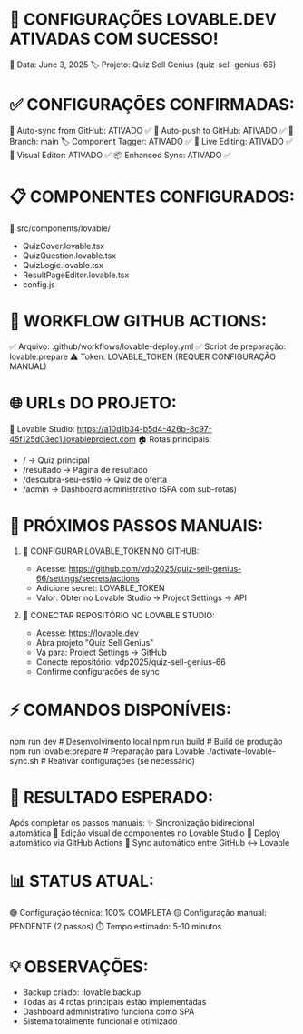 🎉 CONFIGURAÇÕES LOVABLE.DEV ATIVADAS COM SUCESSO!
==================================================

📅 Data: June 3, 2025
🏷️ Projeto: Quiz Sell Genius (quiz-sell-genius-66)

✅ CONFIGURAÇÕES CONFIRMADAS:
=============================
🔄 Auto-sync from GitHub: ATIVADO ✅
🔄 Auto-push to GitHub: ATIVADO ✅
🌿 Branch: main
🏷️ Component Tagger: ATIVADO ✅
🎨 Live Editing: ATIVADO ✅
🔧 Visual Editor: ATIVADO ✅
📦 Enhanced Sync: ATIVADO ✅

📋 COMPONENTES CONFIGURADOS:
============================
📁 src/components/lovable/
   - QuizCover.lovable.tsx
   - QuizQuestion.lovable.tsx
   - QuizLogic.lovable.tsx
   - ResultPageEditor.lovable.tsx
   - config.js

🚀 WORKFLOW GITHUB ACTIONS:
===========================
✅ Arquivo: .github/workflows/lovable-deploy.yml
✅ Script de preparação: lovable:prepare
⚠️  Token: LOVABLE_TOKEN (REQUER CONFIGURAÇÃO MANUAL)

🌐 URLs DO PROJETO:
==================
🔗 Lovable Studio: https://a10d1b34-b5d4-426b-8c97-45f125d03ec1.lovableproject.com
🏠 Rotas principais:
   - / → Quiz principal
   - /resultado → Página de resultado
   - /descubra-seu-estilo → Quiz de oferta
   - /admin → Dashboard administrativo (SPA com sub-rotas)

📝 PRÓXIMOS PASSOS MANUAIS:
==========================
1. 🔑 CONFIGURAR LOVABLE_TOKEN NO GITHUB:
   - Acesse: https://github.com/vdp2025/quiz-sell-genius-66/settings/secrets/actions
   - Adicione secret: LOVABLE_TOKEN
   - Valor: Obter no Lovable Studio → Project Settings → API

2. 🔗 CONECTAR REPOSITÓRIO NO LOVABLE STUDIO:
   - Acesse: https://lovable.dev
   - Abra projeto "Quiz Sell Genius"
   - Vá para: Project Settings → GitHub
   - Conecte repositório: vdp2025/quiz-sell-genius-66
   - Confirme configurações de sync

⚡ COMANDOS DISPONÍVEIS:
======================
npm run dev              # Desenvolvimento local
npm run build            # Build de produção
npm run lovable:prepare  # Preparação para Lovable
./activate-lovable-sync.sh # Reativar configurações (se necessário)

🎯 RESULTADO ESPERADO:
=====================
Após completar os passos manuais:
✨ Sincronização bidirecional automática
🎨 Edição visual de componentes no Lovable Studio
🚀 Deploy automático via GitHub Actions
🔄 Sync automático entre GitHub ↔ Lovable

📊 STATUS ATUAL:
===============
🟢 Configuração técnica: 100% COMPLETA
🟡 Configuração manual: PENDENTE (2 passos)
⏱️  Tempo estimado: 5-10 minutos

💡 OBSERVAÇÕES:
==============
- Backup criado: .lovable.backup
- Todas as 4 rotas principais estão implementadas
- Dashboard administrativo funciona como SPA
- Sistema totalmente funcional e otimizado

